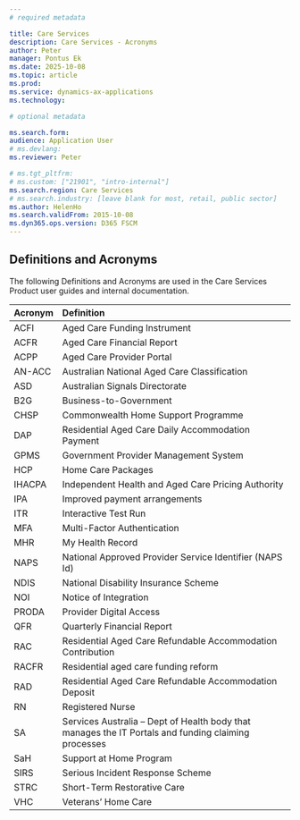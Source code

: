 ```yaml
---
# required metadata

title: Care Services
description: Care Services - Acronyms
author: Peter
manager: Pontus Ek
ms.date: 2025-10-08
ms.topic: article
ms.prod: 
ms.service: dynamics-ax-applications
ms.technology: 

# optional metadata

ms.search.form:  
audience: Application User
# ms.devlang: 
ms.reviewer: Peter

# ms.tgt_pltfrm: 
# ms.custom: ["21901", "intro-internal"]
ms.search.region: Care Services
# ms.search.industry: [leave blank for most, retail, public sector]
ms.author: HelenHo
ms.search.validFrom: 2015-10-08
ms.dyn365.ops.version: D365 FSCM
---
```


## Definitions and Acronyms

The following Definitions and Acronyms are used in the Care Services Product user guides and internal documentation.

Acronym	    | Definition
:--         |:--
ACFI|Aged Care Funding Instrument
ACFR|Aged Care Financial Report
ACPP|Aged Care Provider Portal
AN-ACC|Australian National Aged Care Classification
ASD|Australian Signals Directorate
B2G|Business-to-Government
CHSP|Commonwealth Home Support Programme
DAP|Residential Aged Care Daily Accommodation Payment
GPMS|Government Provider Management System
HCP|Home Care Packages
IHACPA|Independent Health and Aged Care Pricing Authority
IPA|Improved payment arrangements
ITR|Interactive Test Run
MFA|Multi-Factor Authentication
MHR|My Health Record
NAPS|National Approved Provider Service Identifier (NAPS Id)
NDIS|National Disability Insurance Scheme
NOI|Notice of Integration
PRODA|Provider Digital Access
QFR|Quarterly Financial Report
RAC|Residential Aged Care Refundable Accommodation Contribution
RACFR|Residential aged care funding reform
RAD|Residential Aged Care Refundable Accommodation Deposit
RN|Registered Nurse
SA|Services Australia – Dept of Health body that manages the IT Portals and funding claiming processes
SaH|Support at Home Program
SIRS|Serious Incident Response Scheme
STRC|Short-Term Restorative Care
VHC|Veterans’ Home Care

